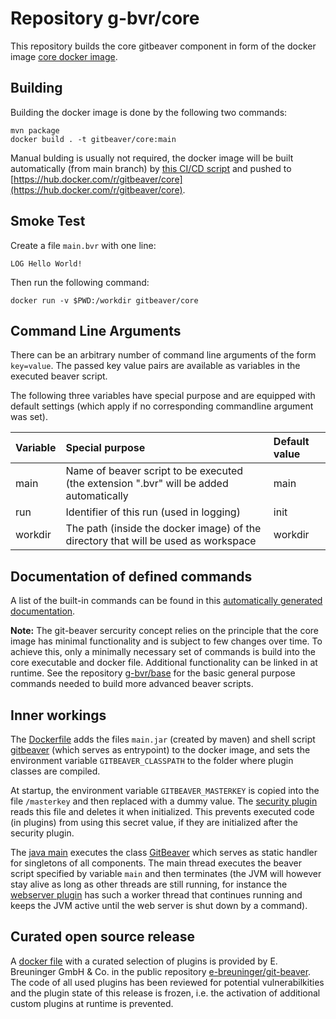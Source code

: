 # Repository g-bvr/core

This repository builds the core gitbeaver component in form of the 
docker image  [core docker image](https://hub.docker.com/r/gitbeaver/core). 

## Building

Building the docker image is done by the following two commands:

```
mvn package
docker build . -t gitbeaver/core:main
```

Manual bulding is usually not required, the docker image will be built automatically (from main branch) by
[this CI/CD script](.github/workflows/docker-image.yml) and pushed to [https://hub.docker.com/r/gitbeaver/core](https://hub.docker.com/r/gitbeaver/core).

## Smoke Test

Create a file ```main.bvr``` with one line:

```
LOG Hello World!
```

Then run the following command:
```
docker run -v $PWD:/workdir gitbeaver/core     
```

## Command Line Arguments

There can be an arbitrary number of command line arguments of the form ```key=value```. 
The passed key value pairs are available as variables in the executed beaver script.

The following three variables have special purpose and are equipped with default settings (which apply if no corresponding commandline argument was set).

| Variable | Special purpose                                                                        | Default value |
|:---------|:---------------------------------------------------------------------------------------|:--------------|
| main     | Name of beaver script to be executed (the extension ".bvr" will be added automatically | main          |
| run      | Identifier of this run (used in logging)                                               | init          |
| workdir  | The path (inside the docker image) of the directory that will be used as workspace     | workdir       |

## Documentation of defined commands

A list of the built-in commands can be found in this [automatically generated documentation](https://htmlpreview.github.io/?https://raw.githubusercontent.com/g-bvr/core/main/doc/CorePlugin.html).

**Note:** The git-beaver sercurity concept relies on the principle that the core image has minimal functionality and 
is subject to few changes over time. To achieve this, only a minimally necessary set of commands is build into the core 
executable and docker file. Additional functionality can be linked in at runtime. See the repository [g-bvr/base](https://github.com/g-bvr/base)
for the basic general purpose commands needed to build more advanced beaver scripts.

## Inner workings

The [Dockerfile](Dockerfile) adds the files ```main.jar``` (created by maven) and shell script [gitbeaver](gitbeaver) (which serves as entrypoint) to the docker image,
and sets the environment variable ```GITBEAVER_CLASSPATH``` to the folder where plugin classes are compiled.

At startup, the environment variable ```GITBEAVER_MASTERKEY``` is copied into the file ```/masterkey``` and then replaced with a dummy value. 
The [security plugin](https://github.com/g-bvr/security) reads this file and deletes it when initialized. This prevents
executed code (in plugins) from using this secret value, if they are initialized after the security plugin. 

The [java main](src/main/java/org/jkube/gitbeaver/Main.java) executes the class [GitBeaver](src/main/java/org/jkube/gitbeaver/GitBeaver.java) which serves as 
static handler for singletons of all components. The main thread executes the beaver script specified by variable ```main``` and then terminates
(the JVM will however stay alive as long as other threads are still running, for instance the [webserver plugin](https://github.com/g-bvr/web-server) has 
such a worker thread that continues running and keeps the JVM active until the web server is shut down by a command).

## Curated open source release

A [docker file](https://hub.docker.com/r/gitbeaver/release) with a curated selection of plugins is provided by E. Breuninger GmbH & Co. in the public repository
[e-breuninger/git-beaver](https://github.com/e-breuninger/git-beaver). The code of all used plugins has been reviewed for potential vulnerabilkities and the
plugin state of this release is frozen, i.e. the activation of additional custom plugins at runtime is prevented.  
